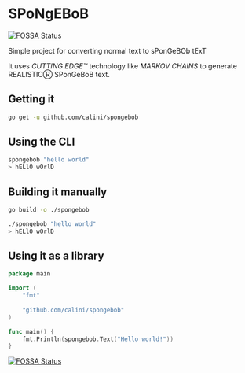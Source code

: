 # SPoNgEBoB
[![FOSSA Status](https://app.fossa.io/api/projects/git%2Bgithub.com%2Fcalini%2Fspongebob.svg?type=shield)](https://app.fossa.io/projects/git%2Bgithub.com%2Fcalini%2Fspongebob?ref=badge_shield)

Simple project for converting normal text to sPonGeBOb tExT

It uses _CUTTING EDGE™_ technology like *MARKOV CHAINS* to generate REALISTICⓇ SPonGeBoB text.️

## Getting it
```sh
go get -u github.com/calini/spongebob
```

## Using the CLI

```sh
spongebob "hello world"
> hELlO wOrlD
```

## Building it manually
```sh
go build -o ./spongebob

./spongebob "hello world"
> hELlO wOrlD
```

## Using it as a library
```go
package main

import (
	"fmt"	
	
	"github.com/calini/spongebob"
)

func main() {
    fmt.Println(spongebob.Text("Hello world!"))
}
```


[![FOSSA Status](https://app.fossa.io/api/projects/git%2Bgithub.com%2Fcalini%2Fspongebob.svg?type=large)](https://app.fossa.io/projects/git%2Bgithub.com%2Fcalini%2Fspongebob?ref=badge_large)